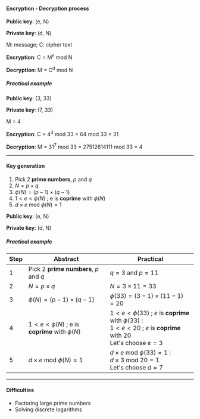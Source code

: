 #### Encryption - Decryption process

**Public key**: (e, N)

**Private key**: (d, N)

M: message; C: cipher text

**Encryption**: C = M$^e$ mod N

**Decryption**: M = C$^d$ mod N

##### Practical example

**Public key**: (3, 33)

**Private key**: (7, 33)

M = 4

**Encryption**: C = 4$^3$ mod 33 = 64 mod 33 = 31

**Decryption**: M = 31$^7$ mod 33 = 27512614111 mod 33 = 4
___
#### Key generation

1. Pick 2 **prime numbers**, $p$ and $q$
2. $N = p  \times q$
3. $\phi (N) = (p - 1) \times (q - 1)$
4. $1 < e < \phi (N)$  ;  e is **coprime** with $\phi (N)$
5. $d \times e$ mod $\phi (N) = 1$

**Public key**: (e, N)

**Private key**: (d, N)

##### Practical example

| Step | Abstract                                                | Practical                                                                                                                               |
| ---- | ------------------------------------------------------- | --------------------------------------------------------------------------------------------------------------------------------------- |
| 1    | Pick 2 **prime numbers**, $p$ and $q$                   | $q = 3$ and $p = 11$                                                                                                                    |
| 2    | $N = p  \times q$                                       | $N = 3  \times 11 = 33$                                                                                                                 |
| 3    | $\phi (N) = (p - 1) \times (q - 1)$                     | $\phi (33) = (3 - 1) \times (11 - 1) = 20$                                                                                              |
| 4    | $1 < e < \phi (N)$  ;  e is **coprime** with $\phi (N)$ | $1 < e < \phi (33)$  ;  $e$ is **coprime** with $\phi (33)$  :<br>$1 < e < 20$  ;  $e$ is **coprime** with $20$<br>Let's choose $e = 3$ |
| 5    | $d \times e$  mod $\phi (N) = 1$                        | $d \times e$ mod $\phi (33) = 1$  :<br>$d \times 3$ mod $20 = 1$<br>Let's choose $d = 7$                                                |

___
#### Difficulties

- Factoring large prime numbers
- Solving discrete logarithms
